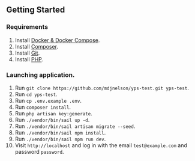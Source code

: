 ## Getting Started

### Requirements

1. Install [Docker & Docker Compose](https://docs.docker.com/compose/install/).
2. Install [Composer](https://getcomposer.org/).
3. Install [Git](https://git-scm.com/downloads).
4. Install [PHP](https://www.php.net/manual/en/install.php).

### Launching application.

1. Run `git clone https://github.com/mdjnelson/yps-test.git yps-test`.
2. Run `cd yps-test`.
3. Run `cp .env.example .env`.
4. Run `composer install`.
5. Run `php artisan key:generate`.
6. Run `./vendor/bin/sail up -d`.
7. Run `./vendor/bin/sail artisan migrate --seed`.
8. Run `./vendor/bin/sail npm install`.
9. Run `./vendor/bin/sail npm run dev`.
10. Visit `http://localhost` and log in with the email `test@example.com` and password `password`.
